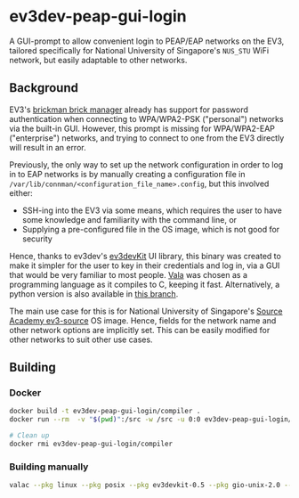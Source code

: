 # ev3dev-peap-gui-login

A GUI-prompt to allow convenient login to PEAP/EAP networks on the EV3, tailored specifically for National University of Singapore's `NUS_STU` WiFi network, but easily adaptable to other networks.

## Background

EV3's [brickman brick manager](https://github.com/ev3dev/brickman) already has support for password authentication when connecting to WPA/WPA2-PSK ("personal") networks via the built-in GUI. However, this prompt is missing for WPA/WPA2-EAP ("enterprise") networks, and trying to connect to one from the EV3 directly will result in an error.

Previously, the only way to set up the network configuration in order to log in to EAP networks is by manually creating a configuration file in `/var/lib/connman/<configuration_file_name>.config`, but this involved either:

- SSH-ing into the EV3 via some means, which requires the user to have some knowledge and familiarity with the command line, or
- Supplying a pre-configured file in the OS image, which is not good for security

Hence, thanks to ev3dev's [ev3devKit](https://github.com/ev3dev/ev3devKit) UI library, this binary was created to make it simpler for the user to key in their credentials and log in, via a GUI that would be very familiar to most people. [Vala](<https://en.wikipedia.org/wiki/Vala_(programming_language)>) was chosen as a programming language as it compiles to C, keeping it fast. Alternatively, a python version is also available in [this branch](/../tree/main).

The main use case for this is for National University of Singapore's [Source Academy ev3-source](https://github.com/source-academy/ev3-source) OS image. Hence, fields for the network name and other network options are implicitly set. This can be easily modified for other networks to suit other use cases.

## Building

### Docker

```bash
docker build -t ev3dev-peap-gui-login/compiler .
docker run --rm  -v "$(pwd)":/src -w /src -u 0:0 ev3dev-peap-gui-login/compiler -o <out_file_name> main.vala

# Clean up
docker rmi ev3dev-peap-gui-login/compiler
```

### Building manually

```bash
valac --pkg linux --pkg posix --pkg ev3devkit-0.5 --pkg gio-unix-2.0 --pkg grx-3.0 --pkg glib-2.0 --pkg gudev-1.0 main.vala -o <out_file_name>
```
